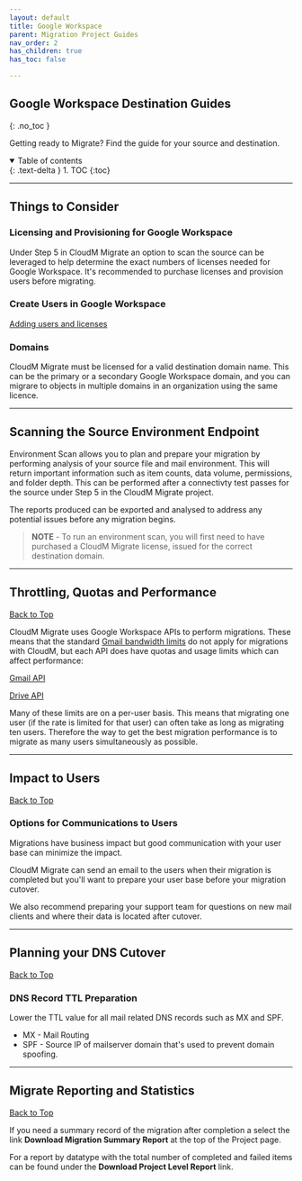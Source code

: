 ```yaml
---
layout: default
title: Google Workspace
parent: Migration Project Guides
nav_order: 2
has_children: true
has_toc: false

---
```


## Google Workspace Destination Guides
{: .no_toc }

Getting ready to Migrate? Find the guide for your source and destination. 

<a name="top"></a>
<details open markdown="block">
  <summary>
    Table of contents
  </summary>
  {: .text-delta }
1. TOC
{:toc}
</details>

---

## Things to Consider

### Licensing and Provisioning for Google Workspace

Under Step 5 in CloudM Migrate an option to scan the source can be leveraged to help determine the exact numbers of licenses needed for Google Workspace. It's recommended to purchase licenses and provision users before migrating. 

### Create Users in Google Workspace

<a href="https://support.google.com/a/answer/179832?hl=en">Adding users and licenses</a>

### Domains

CloudM Migrate must be licensed for a valid destination domain name. This can be the primary or a secondary Google Workspace domain, and you can migrare to objects in multiple domains in an organization using the same licence.

---

## Scanning the Source Environment Endpoint

Environment Scan allows you to plan and prepare your migration by performing analysis of your source file and mail environment. This will return important information such as item counts, data volume, permissions, and folder depth. This can be performed after a connectivty test passes for the source under Step 5 in the CloudM Migrate project.

The reports produced can be exported and analysed to address any potential issues before any migration begins.

> **NOTE** - To run an environment scan, you will first need to have purchased a CloudM Migrate license, issued for the correct destination domain.

---

## Throttling, Quotas and Performance 
[Back to Top](#top)

CloudM Migrate uses Google Workspace APIs to perform migrations. These means that the standard <a href="https://support.google.com/a/answer/1071518?hl=en">Gmail bandwidth limits</a> do not apply for migrations with CloudM, but each API does have quotas and usage limits which can affect performance:

<a href="https://developers.google.com/gmail/api/reference/quota">Gmail API</a>

<a href="https://developers.google.com/drive/api/guides/limits">Drive API</a> 

Many of these limits are on a per-user basis. This means that migrating one user (if the rate is limited for that user) can often take as long as migrating ten users. Therefore the way to get the best migration performance is to migrate as many users simultaneously as possible.

---

## Impact to Users
[Back to Top](#top)

### Options for Communications to Users

Migrations have business impact but good communication with your user base can minimize the impact. 

CloudM Migrate can send an email to the users when their migration is completed but you'll want to prepare your user base before your migration cutover. 

We also recommend preparing your support team for questions on new mail clients and where their data is located after cutover. 

---

## Planning your DNS Cutover
[Back to Top](#top)

### DNS Record TTL Preparation
Lower the TTL value for all mail related DNS records such as MX and SPF. 

- MX - Mail Routing
- SPF - Source IP of mailserver domain that's used to prevent domain spoofing. 

---

## Migrate Reporting and Statistics 
[Back to Top](#top)

If you need a summary record of the migration after completion a select the link **Download Migration Summary Report** at the top of the Project page. 

For a report by datatype with the total number of completed and failed items can be found under the **Download Project Level Report** link. 
